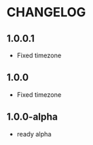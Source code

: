 CHANGELOG
==============

1.0.0.1
-----------------
 * Fixed timezone
 
1.0.0
-----------------
 * Fixed timezone

1.0.0-alpha
-----------------
 * ready alpha
